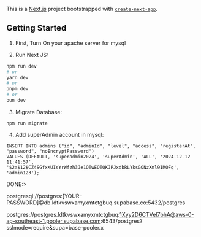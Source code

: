 This is a [Next.js](https://nextjs.org/) project bootstrapped with [`create-next-app`](https://github.com/vercel/next.js/tree/canary/packages/create-next-app).

## Getting Started

1. First, Turn On your apache server for mysql

2. Run Next JS:
```bash
npm run dev
# or
yarn dev
# or
pnpm dev
# or
bun dev
```

3. Migrate Database:
```terminal
npm run migrate
```

4. Add superAdmin account in mysql:
```example: phpmyadmin
INSERT INTO admins ("id", "adminId", "level", "access", "registerAt", "password", "noEncryptPassword") 
VALUES (DEFAULT, 'superadmin2024', 'superAdmin', 'ALL', '2024-12-12 11:41:57', '$2a$12$CZ4SGfxKUIsYrWfzh3Je1OTwEQTQKJPJxdbRLYksGQNzXml9IMOFq', 'admin123');
```

DONE:>

postgresql://postgres:[YOUR-PASSWORD]@db.ldtkvswxamyxmtctgbuq.supabase.co:5432/postgres

postgres://postgres.ldtkvswxamyxmtctgbuq:1Xyy2D6CTVel7bhA@aws-0-ap-southeast-1.pooler.supabase.com:6543/postgres?sslmode=require&supa=base-pooler.x